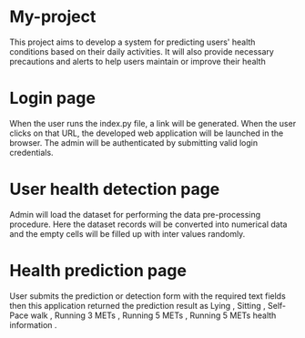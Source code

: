 # My-project
This project aims to develop a system for predicting users' health conditions based on their daily activities. It will also provide necessary precautions and alerts to help users maintain or improve their health
# Login page 
When the user runs the index.py file, a link will be generated. When the user clicks on that URL, the developed web application will be launched in the browser. The admin will be authenticated by submitting valid login credentials.
# User health detection page
Admin will load the dataset for performing the data pre-processing procedure. Here the dataset records will be converted into numerical data and the empty cells will be filled up with inter values randomly.
# Health prediction page
User submits the prediction or detection  form with the required text fields then this application returned the prediction result as Lying , Sitting , Self-Pace walk , Running 3 METs , Running 5 METs , Running 5 METs health information .
